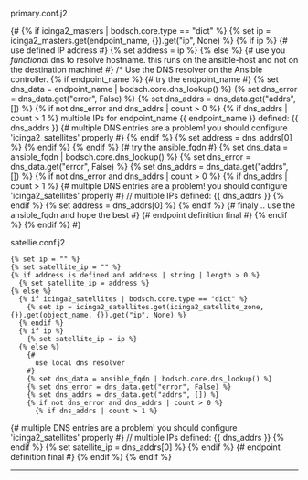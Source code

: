 
primary.conf.j2

{#
    {% if icinga2_masters | bodsch.core.type == "dict" %}
      {% set ip = icinga2_masters.get(endpoint_name, {}).get("ip", None) %}
      {% if ip %}
        {# use defined IP address #}
        {% set address = ip %}
      {% else %}
{#
  use you *functional* dns to resolve hostname.
  this runs on the ansible-host and not on the destination machine!
#}
/*
  Use the DNS resolver on the Ansible controller.
        {% if endpoint_name %}
          {# try the endpoint_name #}
          {% set dns_data = endpoint_name | bodsch.core.dns_lookup() %}
          {% set dns_error = dns_data.get("error", False) %}
          {% set dns_addrs = dns_data.get("addrs", []) %}
          {% if not dns_error and dns_addrs | count > 0 %}
            {% if dns_addrs | count > 1 %}
  multiple IPs for endpoint_name {{ endpoint_name }} defined: {{ dns_addrs }}
{#
  multiple DNS entries are a problem!
  you should configure 'icinga2_satellites' properly
#}
            {% endif %}
            {% set address = dns_addrs[0] %}
          {% endif %}
        {% endif %}
        {# try the ansible_fqdn #}
        {% set dns_data = ansible_fqdn | bodsch.core.dns_lookup() %}
        {% set dns_error = dns_data.get("error", False) %}
        {% set dns_addrs = dns_data.get("addrs", []) %}
        {% if not dns_error and dns_addrs | count > 0 %}
          {% if dns_addrs | count > 1 %}
{#
  multiple DNS entries are a problem!
  you should configure 'icinga2_satellites' properly
#}
// multiple IPs defined: {{ dns_addrs }}
          {% endif %}
          {% set address = dns_addrs[0] %}
        {% endif %}
        {# finaly .. use the ansible_fqdn and hope the best #}
        {# endpoint definition final #}
      {% endif %}
    {% endif %}
#} 

satellie.conf.j2

    {% set ip = "" %}
    {% set satellite_ip = "" %}
    {% if address is defined and address | string | length > 0 %}
      {% set satellite_ip = address %}
    {% else %}
      {% if icinga2_satellites | bodsch.core.type == "dict" %}
        {% set ip = icinga2_satellites.get(icinga2_satellite_zone, {}).get(object_name, {}).get("ip", None) %}
      {% endif %}
      {% if ip %}
        {% set satellite_ip = ip %}
      {% else %}
        {#
          use local dns resolver
        #}
        {% set dns_data = ansible_fqdn | bodsch.core.dns_lookup() %}
        {% set dns_error = dns_data.get("error", False) %}
        {% set dns_addrs = dns_data.get("addrs", []) %}
        {% if not dns_error and dns_addrs | count > 0 %}
          {% if dns_addrs | count > 1 %}
{#
  multiple DNS entries are a problem!
  you should configure 'icinga2_satellites' properly
#}
// multiple IPs defined: {{ dns_addrs }}
          {% endif %}
          {% set satellite_ip = dns_addrs[0] %}
        {% endif %}
        {# endpoint definition final #}
      {% endif %}
    {% endif %}
    
----    
